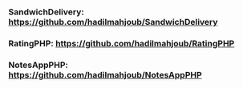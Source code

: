 ### SandwichDelivery: https://github.com/hadilmahjoub/SandwichDelivery
### RatingPHP: https://github.com/hadilmahjoub/RatingPHP
### NotesAppPHP: https://github.com/hadilmahjoub/NotesAppPHP